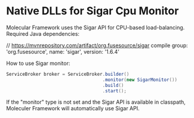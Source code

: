 # Native DLLs for Sigar Cpu Monitor

Molecular Framework uses the Sigar API for CPU-based load-balancing.
Required Java dependencies:

 // https://mvnrepository.com/artifact/org.fusesource/sigar
 compile group: 'org.fusesource', name: 'sigar', version: '1.6.4'
 
 How to use Sigar monitor:
 
 ```java
 ServiceBroker broker = ServiceBroker.builder()
                                     .monitor(new SigarMonitor())
                                     .build()
                                     .start();
 ```
 
 If the "monitor" type is not set and the Sigar API is available in classpath,
 Moleculer Framework will automatically use Sigar API.